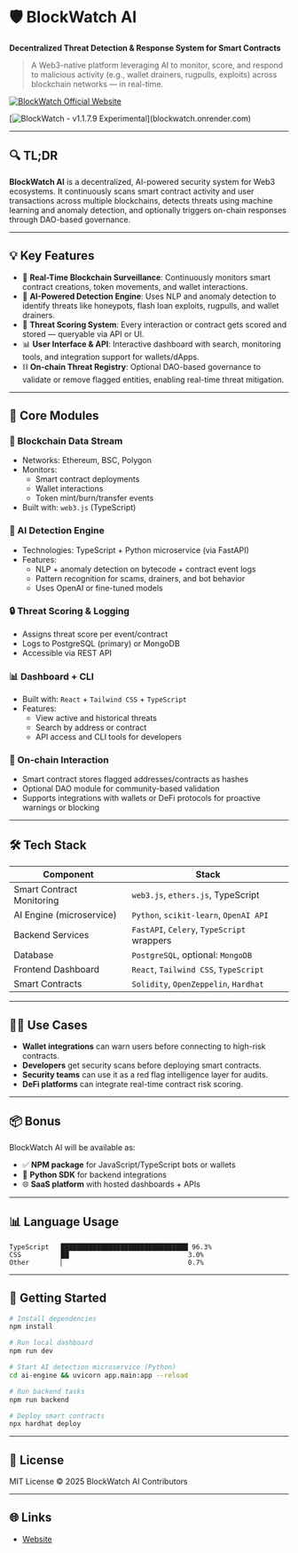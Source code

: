 # 🛡️ BlockWatch AI

**Decentralized Threat Detection & Response System for Smart Contracts**

> A Web3-native platform leveraging AI to monitor, score, and respond to malicious activity (e.g., wallet drainers, rugpulls, exploits) across blockchain networks — in real-time.

[![BlockWatch Official Website](https://readme-typing-svg.demolab.com?font=Fira+Code&weight=500&size=24&pause=1000&color=FF00FF&color2=00FFF7&color3=00FF00&color4=FFA500&color5=FF0000&center=true&vCenter=true&width=480&lines=BlockWatch+Official+Website)](blockwatch.onrender.com](blockwatch.onrender.com))

[![BlockWatch - v1.1.7.9 Experimental](https://readme-typing-svg.demolab.com?font=Fira+Code&pause=1000&color=00F7FF&center=true&vCenter=true&width=435&lines=Try+BlockWatch+Early+Access;Ver+1.1.7.9+Experimental+Now+Live!)](blockwatch.onrender.com)

---

## 🔍 TL;DR

**BlockWatch AI** is a decentralized, AI-powered security system for Web3 ecosystems. It continuously scans smart contract activity and user transactions across multiple blockchains, detects threats using machine learning and anomaly detection, and optionally triggers on-chain responses through DAO-based governance.

---

## 💡 Key Features

- 🚨 **Real-Time Blockchain Surveillance**: Continuously monitors smart contract creations, token movements, and wallet interactions.
- 🧠 **AI-Powered Detection Engine**: Uses NLP and anomaly detection to identify threats like honeypots, flash loan exploits, rugpulls, and wallet drainers.
- 🧾 **Threat Scoring System**: Every interaction or contract gets scored and stored — queryable via API or UI.
- 📊 **User Interface & API**: Interactive dashboard with search, monitoring tools, and integration support for wallets/dApps.
- ⛓️ **On-chain Threat Registry**: Optional DAO-based governance to validate or remove flagged entities, enabling real-time threat mitigation.

---

## 🧰 Core Modules

### 📡 Blockchain Data Stream

- Networks: Ethereum, BSC, Polygon
- Monitors:
  - Smart contract deployments
  - Wallet interactions
  - Token mint/burn/transfer events
- Built with: `web3.js` (TypeScript)

### 🧠 AI Detection Engine

- Technologies: TypeScript + Python microservice (via FastAPI)
- Features:
  - NLP + anomaly detection on bytecode + contract event logs
  - Pattern recognition for scams, drainers, and bot behavior
  - Uses OpenAI or fine-tuned models

### 🔒 Threat Scoring & Logging

- Assigns threat score per event/contract
- Logs to PostgreSQL (primary) or MongoDB
- Accessible via REST API

### 📊 Dashboard + CLI

- Built with: `React` + `Tailwind CSS` + `TypeScript`
- Features:
  - View active and historical threats
  - Search by address or contract
  - API access and CLI tools for developers

### 🧬 On-chain Interaction

- Smart contract stores flagged addresses/contracts as hashes
- Optional DAO module for community-based validation
- Supports integrations with wallets or DeFi protocols for proactive warnings or blocking

---

## 🛠 Tech Stack

| Component                | Stack                                           |
|--------------------------|------------------------------------------------|
| Smart Contract Monitoring| `web3.js`, `ethers.js`, TypeScript            |
| AI Engine (microservice) | `Python`, `scikit-learn`, `OpenAI API`        |
| Backend Services         | `FastAPI`, `Celery`, `TypeScript` wrappers    |
| Database                 | `PostgreSQL`, optional: `MongoDB`             |
| Frontend Dashboard       | `React`, `Tailwind CSS`, `TypeScript`         |
| Smart Contracts          | `Solidity`, `OpenZeppelin`, `Hardhat`         |

---

## 🧑‍💻 Use Cases

- **Wallet integrations** can warn users before connecting to high-risk contracts.
- **Developers** get security scans before deploying smart contracts.
- **Security teams** can use it as a red flag intelligence layer for audits.
- **DeFi platforms** can integrate real-time contract risk scoring.

---

## 📦 Bonus

BlockWatch AI will be available as:

- ✅ **NPM package** for JavaScript/TypeScript bots or wallets
- 🐍 **Python SDK** for backend integrations
- 🌐 **SaaS platform** with hosted dashboards + APIs

---

## 📊 Language Usage

```text
TypeScript   ████████████████████████████████ 96.3%
CSS          ██                              3.0%
Other        ▏                               0.7%
```

---

## 🧪 Getting Started

```bash
# Install dependencies
npm install

# Run local dashboard
npm run dev

# Start AI detection microservice (Python)
cd ai-engine && uvicorn app.main:app --reload

# Run backend tasks
npm run backend

# Deploy smart contracts
npx hardhat deploy
```

---

## 📄 License

MIT License © 2025 BlockWatch AI Contributors

---

## 🌐 Links

- [Website](mintfire.onrender.com)

